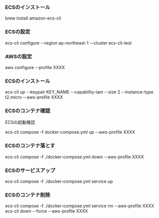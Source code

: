 ### ECSのインストール

brew install amazon-ecs-cli

### ECSの設定

ecs-cli configure --region ap-northeast-1 --cluster ecs-cli-test

### AWSの設定

aws configure --profile XXXX

### ECSのインストール

ecs-cli up --keypair KEY_NAME --capability-iam --size 2 --instance-type t2.micro  --aws-profile XXXX

### ECSのコンテナ確認

ECSの起動確認

ecs-cli compose -f docker-compose.yml up --aws-profile XXXX

### ECSのコンテナ落とす

ecs-cli compose -f ./docker-compose.yml down --aws-profile XXXX

### ECSのサービスアップ

ecs-cli compose -f ./docker-compose.yml service up

### ECSのコンテナ削除

ecs-cli compose -f ./docker-compose.yml service rm --aws-profile XXXX
ecs-cli down --force --aws-profile XXXX
